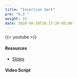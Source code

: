 ```yaml
---
title: "Insertion Sort"
pre: "6.3 "
weight: 15
date: 2020-08-28T16:27:26-05:00
---
```


{{< youtube  >}}

<!-- CIS 115: https://youtu.be/ -->

#### Resources
* [Slides](/1-cc110/06-algorithms/slides/6-Algorithms.pdf)

#### Video Script

